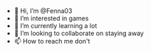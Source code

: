 - 👋 Hi, I’m @Fenna03
- 👀 I’m interested in games
- 🌱 I’m currently learning a lot
- 💞️ I’m looking to collaborate on staying away
- 📫 How to reach me don't

<!---
Fenna03/Fenna03 is a ✨ special ✨ repository because its `README.md` (this file) appears on your GitHub profile.
You can click the Preview link to take a look at your changes.
--->
